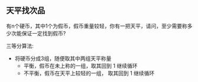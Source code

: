## 天平找次品

有n个硬币，其中1个为假币，假币重量较轻，你有一把天平，请问，至少需要称多少次能保证一定找到假币?

三等分算法:
  * 将硬币分成3组，随便取其中两组天平称量
    * 平衡，假币在未上称的一组，取其回到 1 继续循环
    * 不平衡，假币在天平上较轻的一组， 取其回到 1 继续循环

